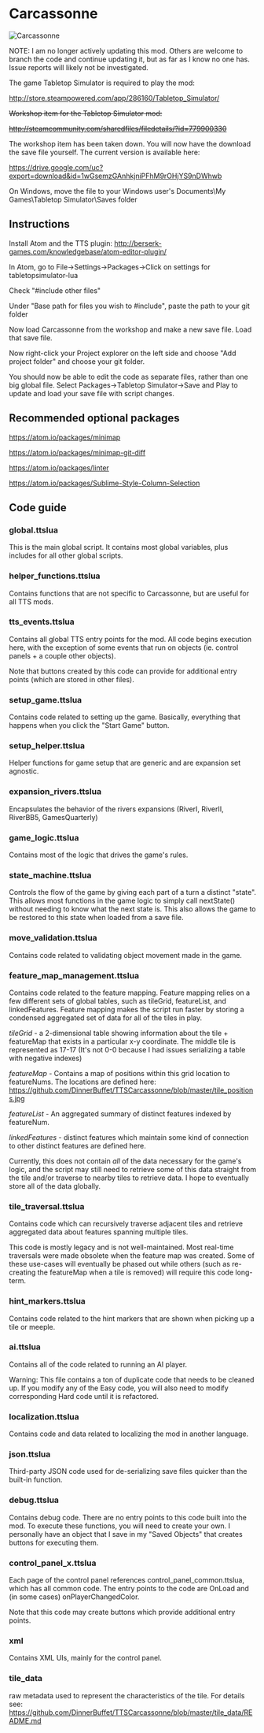 # Carcassonne
![Carcassonne](https://github.com/DinnerBuffet/TTSCarcassonne/blob/master/workshop%20splash.jpg)

NOTE: I am no longer actively updating this mod. Others are welcome to branch the code and continue updating it, but as far as I know no one has. Issue reports will likely not be investigated.

The game Tabletop Simulator is required to play the mod:

http://store.steampowered.com/app/286160/Tabletop_Simulator/

~~Workshop item for the Tabletop Simulator mod:~~

~~http://steamcommunity.com/sharedfiles/filedetails/?id=779900330~~

The workshop item has been taken down. You will now have the download the save file yourself. The current version is available here:

https://drive.google.com/uc?export=download&id=1wGsemzGAnhkjniPFhM9rOHjYS9nDWhwb

On Windows, move the file to your Windows user's Documents\My Games\Tabletop Simulator\Saves folder

## Instructions

Install Atom and the TTS plugin: http://berserk-games.com/knowledgebase/atom-editor-plugin/

In Atom, go to File->Settings->Packages->Click on settings for tabletopsimulator-lua

Check "#include other files"

Under "Base path for files you wish to #include", paste the path to your git folder

Now load Carcassonne from the workshop and make a new save file. Load that save file.

Now right-click your Project explorer on the left side and choose "Add project folder" and choose your git folder.

You should now be able to edit the code as separate files, rather than one big global file. Select Packages->Tabletop Simulator->Save and Play to update and load your save file with script changes.

## Recommended optional packages

https://atom.io/packages/minimap

https://atom.io/packages/minimap-git-diff

https://atom.io/packages/linter

https://atom.io/packages/Sublime-Style-Column-Selection

## Code guide

### global.ttslua

This is the main global script. It contains most global variables, plus includes for all other global scripts.

### helper_functions.ttslua

Contains functions that are not specific to Carcassonne, but are useful for all TTS mods.

### tts_events.ttslua

Contains all global TTS entry points for the mod. All code begins execution here, with the exception of some events that run on objects (ie. control panels + a couple other objects).

Note that buttons created by this code can provide for additional entry points (which are stored in other files).

### setup_game.ttslua

Contains code related to setting up the game. Basically, everything that happens when you click the "Start Game" button.

### setup_helper.ttslua

Helper functions for game setup that are generic and are expansion set agnostic.

### expansion_rivers.ttslua

Encapsulates the behavior of the rivers expansions (RiverI, RiverII, RiverBB5, GamesQuarterly)

### game_logic.ttslua

Contains most of the logic that drives the game's rules.

### state_machine.ttslua

Controls the flow of the game by giving each part of a turn a distinct "state". This allows most functions in the game logic to simply call nextState() without needing to know what the next state is. This also allows the game to be restored to this state when loaded from a save file.

### move_validation.ttslua

Contains code related to validating object movement made in the game.

### feature_map_management.ttslua

Contains code related to the feature mapping. Feature mapping relies on a few different sets of global tables, such as tileGrid, featureList, and linkedFeatures. Feature mapping makes the script run faster by storing a condensed aggregated set of data for all of the tiles in play.

*tileGrid* - a 2-dimensional table showing information about the tile + featureMap that exists in a particular x-y coordinate. The middle tile is represented as 17-17 (It's not 0-0 because I had issues serializing a table with negative indexes)

*featureMap* - Contains a map of positions within this grid location to featureNums. The locations are defined here: https://github.com/DinnerBuffet/TTSCarcassonne/blob/master/tile_positions.jpg

*featureList* - An aggregated summary of distinct features indexed by featureNum.

*linkedFeatures* - distinct features which maintain some kind of connection to other distinct features are defined here.

Currently, this does not contain *all* of the data necessary for the game's logic, and the script may still need to retrieve some of this data straight from the tile and/or traverse to nearby tiles to retrieve data. I hope to eventually store all of the data globally.

### tile_traversal.ttslua

Contains code which can recursively traverse adjacent tiles and retrieve aggregated data about features spanning multiple tiles.

This code is mostly legacy and is not well-maintained. Most real-time traversals were made obsolete when the feature map was created. Some of these use-cases will eventually be phased out while others (such as re-creating the featureMap when a tile is removed) will require this code long-term.

### hint_markers.ttslua

Contains code related to the hint markers that are shown when picking up a tile or meeple.

### ai.ttslua

Contains all of the code related to running an AI player.

Warning: This file contains a ton of duplicate code that needs to be cleaned up. If you modify any of the Easy code, you will also need to modify corresponding Hard code until it is refactored.

### localization.ttslua

Contains code and data related to localizing the mod in another language.

### json.ttslua

Third-party JSON code used for de-serializing save files quicker than the built-in function.

### debug.ttslua

Contains debug code. There are no entry points to this code built into the mod. To execute these functions, you will need to create your own. I personally have an object that I save in my "Saved Objects" that creates buttons for executing them.

### control_panel_x.ttslua

Each page of the control panel references control_panel_common.ttslua, which has all common code. The entry points to the code are OnLoad and (in some cases) onPlayerChangedColor.

Note that this code may create buttons which provide additional entry points.

### xml

Contains XML UIs, mainly for the control panel.

### tile_data

raw metadata used to represent the characteristics of the tile. For details see: https://github.com/DinnerBuffet/TTSCarcassonne/blob/master/tile_data/README.md
